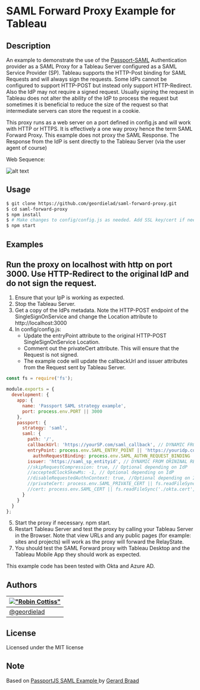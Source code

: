 # SAML Forward Proxy Example for Tableau

Description
-----------

An example to demonstrate the use of the [Passport-SAML](https://github.com/bergie/passport-saml) Authentication provider as a SAML Proxy for a Tableau Server configured as a SAML Service Provider (SP).
Tableau supports the HTTP-Post binding for SAML Requests and will always sign the requests. Some IdPs cannot be configured to support HTTP-POST but instead only support HTTP-Redirect. Also the IdP may not require a signed request. Usually signing the request in Tableau does not alter the ability of the IdP to process the request but sometimes it is beneficial to reduce the size of the request so that intermediate servers can store the request in a cookie.

This proxy runs as a web server on a port defined in config.js and will work with HTTP or HTTPS. It is effectively a one way proxy hence the term SAML Forward Proxy. This example does not proxy the SAML Response. The Response from the IdP is sent directly to the Tableau Server (via the user agent of course)

Web Sequence:

![alt text](https://raw.githubusercontent.com/geordielad/saml-forward-proxy/master/assets/SAML%20Relay%20Service%20as%20Proxy%20SP.png)

Usage
-----

```bash
$ git clone https://github.com/geordielad/saml-forward-proxy.git
$ cd saml-forward-proxy
$ npm install
$ # Make changes to config/config.js as needed. Add SSL key/cert if needed. Add SAML private key if needed.
$ npm start
```

Examples
--------

## Run the proxy on localhost with http on port 3000. Use HTTP-Redirect to the original IdP and do not sign the request.

1. Ensure that your IpP is working as expected.
2. Stop the Tableau Server.
3. Get a copy of the IdPs metadata. Note the HTTP-POST endpoint of the SingleSignOnService and change the Location attribute to http://localhost:3000
4. In config/config.js:
    - Update the entryPoint attribute to the original HTTP-POST SingleSignOnService Location.
    - Comment out the privateCert attribute. This will ensure that the Request is not signed.
    - The example code will update the callbackUrl and issuer attributes from the Request sent by Tableau Server.

```javascript
const fs = require('fs');

module.exports = {
  development: {
    app: {
      name: 'Passport SAML strategy example',
      port: process.env.PORT || 3000
    },
    passport: {
      strategy: 'saml',
      saml: {
        path: '/',
        callbackUrl: 'https://yourSP.com/saml_callback', // DYNAMIC FROM ORIGINAL REQUEST - See routes.js
        entryPoint: process.env.SAML_ENTRY_POINT || 'https://youridp.com/entryPoint',
	      authnRequestBinding: process.env.SAML_AUTHN_REQUEST_BINDING || 'HTTP-Redirect', // Change to HTTP-POST if required
        issuer: 'https://saml_sp_entityid', // DYNAMIC FROM ORININAL REQUEST - See routes.js
        //skipRequestCompression: true, // Optional depending on IdP
        //acceptedClockSkewMs: -1, // Optional depending on IdP
        //disableRequestedAuthnContext: true, //Optional depending on IdP
        //privateCert: process.env.SAML_PRIVATE_CERT || fs.readFileSync('./tableau_ami_sp.key', 'utf-8'), //Uncomment if Request Signing is required.
        //cert: process.env.SAML_CERT || fs.readFileSync('./okta.cert', 'utf-8') // Not needed becuase we are not processing AuthnResponse
      }
    }
  }
};
```

5. Start the proxy if necessary. npm start.
6. Restart Tableau Server and test the proxy by calling your Tableau Server in the Browser. Note that view URLs and any public pages (for example: sites and projects) will work as the proxy will forward the RelayState.
7. You should test the SAML Forward proxy with Tableau Desktop and the Tableau Mobile App they should work as expected.

This example code has been tested with Okta and Azure AD.

Authors
-------

| [!["Robin Cottiss"](http://gravatar.com/avatar/b7ccc70dfdbfc700d88c1ca246fa4946.png?s=60)](http://tableau.com "Robin Cottiss <rcottiss@tableau.com>") |
|---|
| [@geordielad](https://twitter.com/geordielad) |


License
-------

Licensed under the MIT license


Note
----

Based on [PassportJS SAML Example ](https://github.com/gbraad/passport-saml-example) by [Gerard Braad](https://github.com/gbraad)
